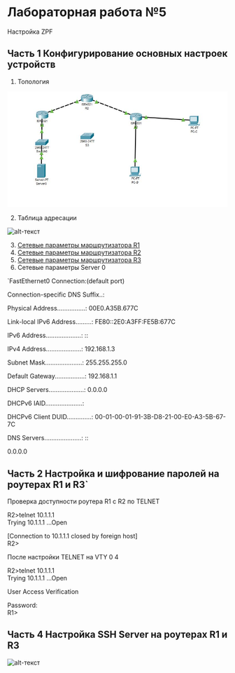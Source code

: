 # Лабораторная работа №5
Настройка ZPF


## Часть 1 Конфигурирование основных настроек устройств
 
1.	Топология

![alt-текст][Топология]

[Топология]:https://github.com/b00mmer/lab5/blob/main/Lab5.jpg "Топология"

2. Таблица адресации

![alt-текст][Таблица]

[Таблица]:https://github.com/b00mmer/lab1/blob/main/%D0%A2%D0%B0%D0%B1%D0%BB%D0%B8%D1%86%D0%B0%20%D0%B0%D0%B4%D1%80%D0%B5%D1%81.JPG "Таблица адресации"

3. [Сетевые параметры маршрутизатора R1](https://github.com/b00mmer/lab1/blob/main/R1_running-config.txt)
4. [Сетевые параметры маршрутизатора R2](https://github.com/b00mmer/lab1/blob/main/R2_running-config.txt)
5. [Сетевые параметры маршрутизатора R3](https://github.com/b00mmer/lab1/blob/main/R3_running-config.txt)
6. Сетевые параметры Server 0

`FastEthernet0 Connection:(default port)

 Connection-specific DNS Suffix..: 
 
 Physical Address................: 00E0.A35B.677C 
 
 Link-local IPv6 Address.........: FE80::2E0:A3FF:FE5B:677C 
 
 IPv6 Address....................: :: 
 
 IPv4 Address....................: 192.168.1.3
 
 Subnet Mask.....................: 255.255.255.0
 
 Default Gateway.................: 192.168.1.1
 
 DHCP Servers....................: 0.0.0.0
 
 DHCPv6 IAID.....................: 
 
 DHCPv6 Client DUID..............: 00-01-00-01-91-3B-D8-21-00-E0-A3-5B-67-7C
 
 DNS Servers.....................: :: 
  
 0.0.0.0 
 

 ## Часть 2 Настройка и шифрование паролей на роутерах R1 и R3`

 Проверка доступности роутера R1 с R2 по TELNET  
 
   
  
R2>telnet 10.1.1.1  
Trying 10.1.1.1 ...Open  
  
[Connection to 10.1.1.1 closed by foreign host]  
R2>  
  
После настройки TELNET на VTY 0 4  

  
  
R2>telnet 10.1.1.1  
Trying 10.1.1.1 ...Open  
  
  
User Access Verification  
  
Password:   
R1>  
  
  ## Часть 4 Настройка SSH Server на роутерах R1 и R3


![alt-текст][SSH]

[SSH]:https://github.com/b00mmer/lab1/blob/main/%D0%A1%D0%BD%D0%B8%D0%BC%D0%BE%D0%BA1_4.JPG "SSH Server"



